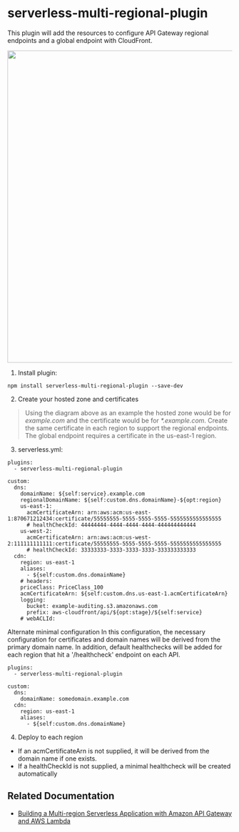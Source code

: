 # serverless-multi-regional-plugin

This plugin will add the resources to configure API Gateway regional endpoints and a global endpoint with CloudFront.

<img src="multi-regional-api.png" width="700">

1. Install plugin:

```
npm install serverless-multi-regional-plugin --save-dev
```

2. Create your hosted zone and certificates

> Using the diagram above as an example the hosted zone would be for _example.com_ and the certificate would be for _*.example.com_. Create the same certificate in each region to support the regional endpoints. The global endpoint requires a certificate in the us-east-1 region.

3. serverless.yml:

```
plugins:
  - serverless-multi-regional-plugin

custom:
  dns:
    domainName: ${self:service}.example.com
    regionalDomainName: ${self:custom.dns.domainName}-${opt:region}
    us-east-1:
      acmCertificateArn: arn:aws:acm:us-east-1:870671212434:certificate/55555555-5555-5555-5555-5555555555555555
      # healthCheckId: 44444444-4444-4444-4444-444444444444
    us-west-2:
      acmCertificateArn: arn:aws:acm:us-west-2:111111111111:certificate/55555555-5555-5555-5555-5555555555555555
      # healthCheckId: 33333333-3333-3333-3333-333333333333
  cdn:
    region: us-east-1
    aliases:
      - ${self:custom.dns.domainName}
    # headers:
    priceClass: PriceClass_100
    acmCertificateArn: ${self:custom.dns.us-east-1.acmCertificateArn}
    logging:
      bucket: example-auditing.s3.amazonaws.com
      prefix: aws-cloudfront/api/${opt:stage}/${self:service}
    # webACLId:
```

Alternate minimal configuration
In this configuration, the necessary configuration for certificates and domain names will be derived from the primary domain name.
In addition, default healthchecks will be added for each region that hit a '/healthcheck' endpoint on each API.

```
plugins:
  - serverless-multi-regional-plugin

custom:
  dns:
    domainName: somedomain.example.com
  cdn:
    region: us-east-1
    aliases:
      - ${self:custom.dns.domainName}
```


4. Deploy to each region

* If an acmCertificateArn is not supplied, it will be derived from the domain name if one exists.
* If a healthCheckId is not supplied, a minimal healthcheck will be created automatically

## Related Documentation
* [Building a Multi-region Serverless Application with Amazon API Gateway and AWS Lambda](https://aws.amazon.com/blogs/compute/building-a-multi-region-serverless-application-with-amazon-api-gateway-and-aws-lambda)
